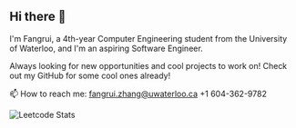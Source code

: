 ## Hi there 👋

I'm Fangrui, a 4th-year Computer Engineering student from the University of Waterloo, and I'm an aspiring Software Engineer. 

Always looking for new opportunities and cool projects to work on! Check out my GitHub for some cool ones already!

📫 How to reach me: fangrui.zhang@uwaterloo.ca  +1 604-362-9782
<!--
**johnzhang3410/johnzhang3410** is a ✨ _special_ ✨ repository because its `README.md` (this file) appears on your GitHub profile.

Here are some ideas to get you started:

- 🔭 I’m currently working on ...
- 🌱 I’m currently learning ...
- 👯 I’m looking to collaborate on ...
- 🤔 I’m looking for help with ...
- 💬 Ask me about ...
- 📫 How to reach me: ...
- 😄 Pronouns: ...
- ⚡ Fun fact: ...
-->

![Leetcode Stats](https://leetcard.jacoblin.cool/johnzhang3410)
